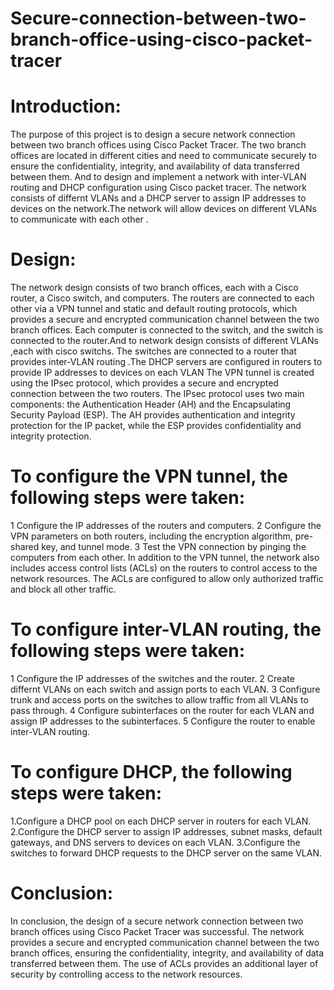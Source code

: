 # Secure-connection-between-two-branch-office-using-cisco-packet-tracer
# Introduction:
The purpose of this project is to design a secure network connection between two branch offices using Cisco Packet Tracer. The two branch offices are located in different cities and need to communicate securely to ensure the confidentiality, integrity, and availability of data transferred between them. And to design and implement a network with inter-VLAN routing and DHCP configuration using Cisco packet tracer. The network consists of differnt  VLANs and a DHCP server to assign IP addresses to devices on the network.The network will allow devices on different VLANs to communicate with each other .
 # Design:
The network design consists of two branch offices, each with a Cisco router, a Cisco switch, and  computers. The routers are connected to each other via a VPN tunnel and static and default routing protocols, which provides a secure and encrypted communication channel between the two branch offices. Each computer is connected to the switch, and the switch is connected to the router.And to network design consists of different VLANs ,each with cisco switchs. The switches are connected to a router that provides inter-VLAN routing .The DHCP servers are configured in routers to provide IP addresses to devices on each VLAN
The VPN tunnel is created using the IPsec protocol, which provides a secure and encrypted connection between the two routers. The IPsec protocol uses two main components: the Authentication Header (AH) and the Encapsulating Security Payload (ESP). The AH provides authentication and integrity protection for the IP packet, while the ESP provides confidentiality and integrity protection.
# To configure the VPN tunnel, the following steps were taken:
 1 Configure the IP addresses of the routers and computers.
 2 Configure the VPN parameters on both routers, including the encryption algorithm, pre-shared key, and tunnel mode.
 3 Test the VPN connection by pinging the computers from each other.
 In addition to the VPN tunnel, the network also includes access control lists (ACLs) on the routers to control access to the network resources. The ACLs are configured to allow only authorized traffic and block all other traffic.
 # To configure inter-VLAN routing, the following steps were taken:
 1 Configure the IP addresses of the switches and the router.
 2 Create differnt  VLANs on each switch and assign ports to each VLAN.
 3 Configure trunk and access ports on the switches to allow traffic from all VLANs to pass through.
 4 Configure subinterfaces on the router for each VLAN and assign IP addresses to the subinterfaces.
 5 Configure the router to enable inter-VLAN routing.
 # To configure DHCP, the following steps were taken:
 1.Configure a DHCP pool on each DHCP server in routers for each VLAN.
 2.Configure the DHCP server to assign IP addresses, subnet masks, default gateways, and DNS servers to devices on each VLAN.
 3.Configure the switches to forward DHCP requests to the DHCP server on the same VLAN.
# Conclusion:
In conclusion, the design of a secure network connection between two branch offices using Cisco Packet Tracer was successful. The network provides a secure and encrypted communication channel between the two branch offices, ensuring the confidentiality, integrity, and availability of data transferred between them. The use of ACLs provides an additional layer of security by controlling access to the network resources.

 

